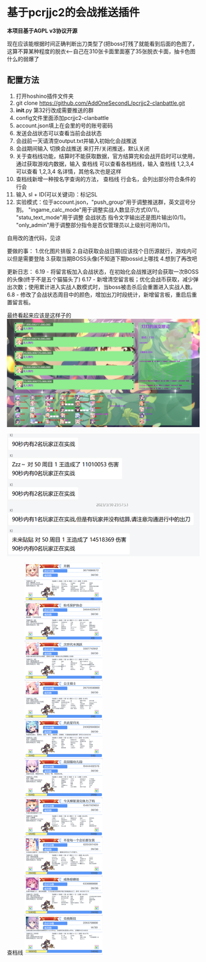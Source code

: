 # 基于pcrjjc2的会战推送插件

**本项目基于AGPL v3协议开源**

现在应该能根据时间正确判断出刀类型了(把boss打残了就能看到后面的色图了，这算不算某种程度的脱衣<--自己在310张卡面里面塞了35张脱衣卡面，抽卡色图什么的弱爆了
## 配置方法

1. 打开hoshino插件文件夹
2. git clone https://github.com/AddOneSecondL/pcrjjc2-clanbattle.git
3. __init__.py 第32行改成需要推送的群
4. config文件里面添加pcrjjc2-clanbattle
5. account.json填上在会里的号的账号密码
6. 发送会战状态可以查看当前会战状态
7. 会战前一天请清空output.txt并输入初始化会战推送
8. 会战期间输入 切换会战推送 来打开/关闭推送，默认关闭
9. 关于查档线功能，结算时不能获取数据，官方结算完和会战开启时可以使用，通过获取游戏内数据，输入 查档线 可以查看各档档线，输入 查档线 1,2,3,4 可以查看 1,2,3,4 名详情，其他名次也是这样
10. 查档线新增一种按名字查询的方法， 查档线 行会名，会列出部分符合条件的行会
11. 输入 sl + ID(可以关键词)：标记SL
12. 实验模式：位于account.json，"push_group"用于调整推送群，英文逗号分割。
                               "ingame_calc_mode"用于调整实战人数显示方式(0/1)。
                               "statu_text_mode"用于调整 会战状态 指令文字输出还是图片输出(0/1)。
                               "only_admin"用于调整部分指令是否仅管理员以上级别可用(0/1)。

自用改的渣代码，见谅



要做的事：
1.优化图片排版
2.自动获取会战日期(应该找个日历源就行，游戏内可以但是需要登陆
3.获取当期BOSS头像(不知道下期bossid上哪找
4.想到了再改吧

更新日志：
6.19 - 将留言板加入会战状态，在初始化会战推送时会获取一次BOSS的头像(终于不是五个猫猫头了)
6.17 - 新增清空留言板；优化会战币获取，减少弹出次数；使用累计进入实战人数模式时，当boss被击杀后会重置进入实战人数。
6.8 - 修改了会战状态周目中的颜色，增加出刀时段统计，新增留言板，重启后重置留言板。

最终看起来应该是这样子的
![](example/1.jpg)

![](example/2.png)

查档线
![](example/3.png)
